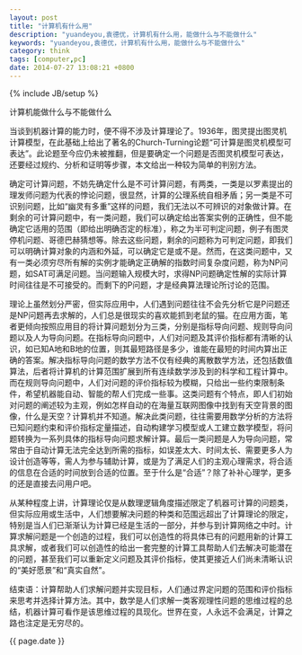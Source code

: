 ```yaml
---
layout: post
title: "计算机有什么用"
description: "yuandeyou,袁德优，计算机有什么用，能做什么与不能做什么"
keywords: "yuandeyou,袁德优，计算机有什么用，能做什么与不能做什么"
category: think
tags: [computer,pc]
date: 2014-07-27 13:08:21 +0800
---
```

{% include JB/setup %}

计算机能做什么与不能做什么

当谈到机器计算的能力时，便不得不涉及计算理论了。1936年，图灵提出图灵机计算模型，在此基础上给出了著名的Church-Turning论题“可计算是图灵机模型可表达”。此论题至今应仍未被推翻，但是要确定一个问题是否图灵机模型可表达，还要经过规约、分析和证明等步骤，本文给出一种较为简单的判别方法。

确定可计算问题，不妨先确定什么是不可计算问题，有两类，一类是以罗素提出的理发师问题为代表的悖论问题，很显然，计算的公理系统自相矛盾；另一类是不可识别问题，比如“幽灵有多重”这样的问题，我们无法以不可辨识的对象做计算。在剩余的可计算问题中，有一类问题，我们可以确定给出答案实例的正确性，但不能确定它适用的范围（即给出明确否定的标准），称之为半可判定问题，例子有图灵停机问题、哥德巴赫猜想等。除去这些问题，剩余的问题称为可判定问题，即我们可以明确计算对象的内涵和外延，可以确定它是或不是。然而，在这类问题中，又有一类必须穷尽所有解的实例才能确定正确解的指数时间复杂度问题，称为NP问题，如SAT可满足问题。当问题输入规模大时，求得NP问题确定性解的实际计算时间往往是不可接受的。而剩下的P问题，才是经典算法理论所讨论的范围。

<!-- more -->

理论上虽然划分严密，但实际应用中，人们遇到问题往往不会先分析它是P问题还是NP问题再去求解的，人们总是很现实的喜欢能抓到老鼠的猫。在应用方面，笔者更倾向按照应用目的将计算问题划分为三类，分别是指标导向问题、规则导向问题以及人为导向问题。在指标导向问题中，人们对问题及其评价指标都有清晰的认识，如已知A地和B地的位置，则其最短路径是多少，谁能在最短的时间内算出正确的答案。解决指标导向问题的数学方法不仅有经典的离散数学方法，还包括数值算法，后者将计算机的计算范围扩展到所有连续数学涉及到的科学和工程计算中。而在规则导向问题中，人们对问题的评价指标较为模糊，只给出一些约束限制条件，希望机器能自动、智能的帮人们完成一些事。这类问题有个特点，即人们初始对问题的阐述较为主观，例如怎样自动的在海量互联网图像中找到有天空背景的图像，什么是天空？计算机并不知道。解决此类问题，往往需要用数学分析的方法将已知问题约束和评价指标定量描述，自动构建学习模型或人工建立数学模型，将问题转换为一系列具体的指标导向问题求解计算。最后一类问题是人为导向问题，常常由于自动计算无法完全达到所需的指标，如误差太大、时间太长、需要更多人为设计创造等等，需人为参与辅助计算，或是为了满足人们的主观心理需求，将合适的信息在合适的时间放到合适的位置。至于什么是“合适”？除了补补心理学，更多的还是直接去问用户吧。

从某种程度上讲，计算理论仅是从数理逻辑角度描述限定了机器可计算的问题类，但实际应用或生活中，人们想要解决问题的种类和范围远超出了计算理论的限定，特别是当人们已渐渐认为计算已经是生活的一部分，并参与到计算网络之中时。计算求解问题是一个创造的过程，我们可以创造性的将具体已有的问题用新的计算工具求解，或者我们可以创造性的给出一套完整的计算工具帮助人们去解决可能潜在的问题，甚至我们可以重新定义问题及其评价指标，使其更接近人们尚未清晰认识的“美好愿景”和“真实自然”。

结束语：计算帮助人们求解问题并实现目标，人们通过界定问题的范围和评价指标来思考并选择计算方法。其中，数学是人们求解一类客观理性问题的思维过程的总结，机器计算可看作是该思维过程的具现化。世界在变，人永远不会满足，计算之路也注定是无穷尽的。

{{ page.date }}

